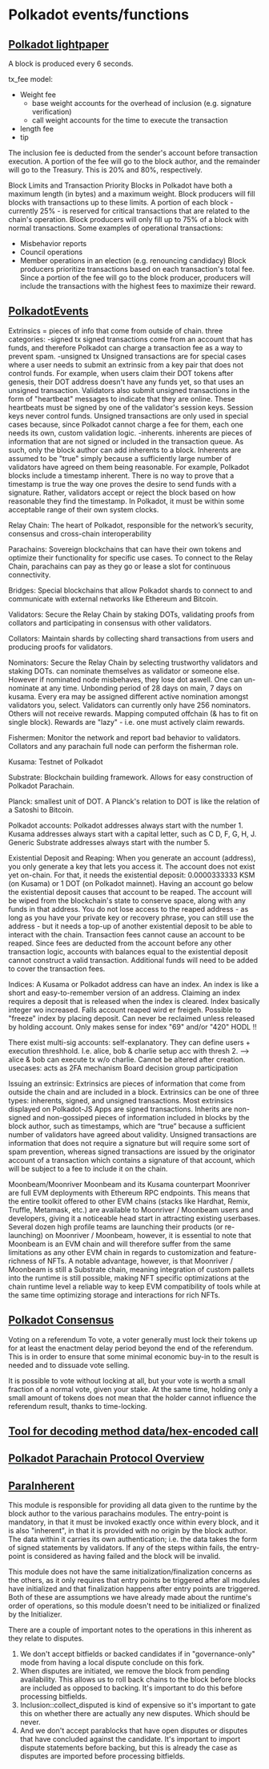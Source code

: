 # Polkadot events/functions

## [Polkadot lightpaper](https://polkadot.network/Polkadot-lightpaper.pdf)

A block is produced every 6 seconds.

tx_fee model:

- Weight fee
	- base weight accounts for the overhead of inclusion (e.g. signature verification)
	- call weight accounts for the time to execute the transaction
- length fee
- tip

The inclusion fee is deducted from the sender's account before transaction execution. A portion of the fee will go to the block author, and the remainder will go to the Treasury. This is 20% and 80%, respectively.

Block Limits and Transaction Priority
Blocks in Polkadot have both a maximum length (in bytes) and a maximum weight. Block producers will fill blocks with transactions up to these limits. A portion of each block - currently 25% - is reserved for critical transactions that are related to the chain's operation. Block producers will only fill up to 75% of a block with normal transactions. Some examples of operational transactions:

- Misbehavior reports
- Council operations
- Member operations in an election (e.g. renouncing candidacy)
Block producers prioritize transactions based on each transaction's total fee. Since a portion of the fee will go to the block producer, producers will include the transactions with the highest fees to maximize their reward.


## [PolkadotEvents](https://polkadot.js.org/docs/substrate/events/)

Extrinsics
= pieces of info that come from outside of chain. three categories:
-signed tx
signed transactions come from an account that has funds, and therefore Polkadot can charge a transaction fee as a way to prevent spam.
-unsigned tx
Unsigned transactions are for special cases where a user needs to submit an extrinsic from a key pair that does not control funds. For example, when users claim their DOT tokens after genesis, their DOT address doesn't have any funds yet, so that uses an unsigned transaction. Validators also submit unsigned transactions in the form of "heartbeat" messages to indicate that they are online. These heartbeats must be signed by one of the validator's session keys. Session keys never control funds. Unsigned transactions are only used in special cases because, since Polkadot cannot charge a fee for them, each one needs its own, custom validation logic.
-inherents.
inherents are pieces of information that are not signed or included in the transaction queue. As such, only the block author can add inherents to a block. Inherents are assumed to be "true" simply because a sufficiently large number of validators have agreed on them being reasonable. For example, Polkadot blocks include a timestamp inherent. There is no way to prove that a timestamp is true the way one proves the desire to send funds with a signature. Rather, validators accept or reject the block based on how reasonable they find the timestamp. In Polkadot, it must be within some acceptable range of their own system clocks.


Relay Chain:
The heart of Polkadot,
responsible for the
network’s security,
consensus and cross-chain
interoperability

Parachains:
Sovereign blockchains
that can have their own
tokens and optimize their
functionality for specific
use cases. To connect to
the Relay Chain, parachains
can pay as they go or
lease a slot for continuous
connectivity.

Bridges:
Special blockchains that
allow Polkadot shards
to connect to and
communicate with external
networks like Ethereum and
Bitcoin.

Validators:
Secure the Relay Chain by staking DOTs,
validating proofs from collators and
participating in consensus with other
validators.

Collators:
Maintain shards by collecting shard
transactions from users and producing
proofs for validators.

Nominators:
Secure the Relay Chain by selecting
trustworthy validators and staking
DOTs.
can nominate themselves as validator or someone else. However if nominated node misbehaves,
they lose dot aswell. One can un-nominate at any time. Unbonding period of 28 days on main, 7 days on kusama. Every era may be assigned different active nomination amongst validators you,
select. Validators can currently only have 256 nominators. Others will not receive rewards. Mapping computed offchain (& has to fit on single block). Rewards are "lazy" - i.e. one must actively claim rewards.


Fishermen:
Monitor the network and report bad
behavior to validators. Collators and
any parachain full node can perform
the fisherman role. 

Kusama: 
Testnet of Polkadot

Substrate:
Blockchain building framework. Allows for easy construction of Polkadot Parachain.

Planck:
smallest unit of DOT. A Planck's relation to DOT is like the relation of a Satoshi to Bitcoin.

Polkadot accounts:
Polkadot addresses always start with the number 1.
Kusama addresses always start with a capital letter, such as C D, F, G, H, J.
Generic Substrate addresses always start with the number 5.

Existential Deposit and Reaping:
When you generate an account (address), you only generate a key that lets you access it. The account does not exist yet on-chain. For that, it needs the existential deposit: 0.0000333333 KSM (on Kusama) or 1 DOT (on Polkadot mainnet).
Having an account go below the existential deposit causes that account to be reaped. The account will be wiped from the blockchain's state to conserve space, along with any funds in that address. You do not lose access to the reaped address - as long as you have your private key or recovery phrase, you can still use the address - but it needs a top-up of another existential deposit to be able to interact with the chain.
Transaction fees cannot cause an account to be reaped. Since fees are deducted from the account before any other transaction logic, accounts with balances equal to the existential deposit cannot construct a valid transaction. Additional funds will need to be added to cover the transaction fees.

Indices:
A Kusama or Polkadot address can have an index. An index is like a short and easy-to-remember version of an address. Claiming an index requires a deposit that is released when the index is cleared.
Index basically integer wo increased. Falls account reaped wird er freigeh. Possible to "freeze" index by placing deposit. Can never be reclaimed unless released by holding account. Only makes sense for index "69" and/or "420" HODL !!

There exist multi-sig accounts:
self-explanatory. They can define users + execution threshhold. I.e. alice, bob & charlie setup acc with thresh 2. --> alice & bob can execute tx w/o charlie. Cannot be altered after creation.
usecases:
acts as 2FA mechanism
Board decision
group participation

Issuing an extrinsic:
Extrinsics are pieces of information that come from outside the chain and are included in a block. Extrinsics can be one of three types: inherents, signed, and unsigned transactions.
Most extrinsics displayed on Polkadot-JS Apps are signed transactions. Inherits are non-signed and non-gossiped pieces of information included in blocks by the block author, such as timestamps, which are “true” because a sufficient number of validators have agreed about validity.
Unsigned transactions are information that does not require a signature but will require some sort of spam prevention, whereas signed transactions are issued by the originator account of a transaction which contains a signature of that account, which will be subject to a fee to include it on the chain.

Moonbeam/Moonriver
Moonbeam and its Kusama counterpart Moonriver are full EVM deployments with Ethereum RPC endpoints.
This means that the entire toolkit offered to other EVM chains (stacks like Hardhat, Remix, Truffle, Metamask, etc.) are available to Moonriver / Moonbeam users and developers, giving it a noticeable head start in attracting existing userbases.
Several dozen high profile teams are launching their products (or re-launching) on Moonriver / Moonbeam, however, it is essential to note that Moonbeam is an EVM chain and will therefore suffer from the same limitations as any other EVM chain in regards to customization and feature-richness of NFTs.
A notable advantage, however, is that Moonriver / Moonbeam is still a Substrate chain, meaning integration of custom pallets into the runtime is still possible, making NFT specific optimizations at the chain runtime level a reliable way to keep EVM compatibility of tools while at the same time optimizing storage and interactions for rich NFTs.


## [Polkadot Consensus](https://wiki.polkadot.network/docs/learn-consensus)


Voting on a referendum
To vote, a voter generally must lock their tokens up for at least the enactment delay period beyond the end of the referendum. This is in order to ensure that some minimal economic buy-in to the result is needed and to dissuade vote selling.

It is possible to vote without locking at all, but your vote is worth a small fraction of a normal vote, given your stake. At the same time, holding only a small amount of tokens does not mean that the holder cannot influence the referendum result, thanks to time-locking. 



## [Tool for decoding method data/hex-encoded call](https://polkadot.js.org/apps/#/extrinsics/decode)


##  [Polkadot Parachain Protocol Overview](https://w3f.github.io/parachain-implementers-guide/protocol-overview.html)


##  [ParaInherent](https://w3f.github.io/parachain-implementers-guide/runtime/parainherent.html)




This module is responsible for providing all data given to the runtime by the block author to the various parachains modules. The entry-point is mandatory, in that it must be invoked exactly once within every block, and it is also "inherent", in that it is provided with no origin by the block author. The data within it carries its own authentication; i.e. the data takes the form of signed statements by validators. If any of the steps within fails, the entry-point is considered as having failed and the block will be invalid.

This module does not have the same initialization/finalization concerns as the others, as it only requires that entry points be triggered after all modules have initialized and that finalization happens after entry points are triggered. Both of these are assumptions we have already made about the runtime's order of operations, so this module doesn't need to be initialized or finalized by the Initializer.

There are a couple of important notes to the operations in this inherent as they relate to disputes.

1. We don't accept bitfields or backed candidates if in "governance-only" mode from having a local dispute conclude on this fork.
2. When disputes are initiated, we remove the block from pending availability. This allows us to roll back chains to the block before blocks are included as opposed to backing. It's important to do this before processing bitfields.
3. Inclusion::collect_disputed is kind of expensive so it's important to gate this on whether there are actually any new disputes. Which should be never.
4. And we don't accept parablocks that have open disputes or disputes that have concluded against the candidate. It's important to import dispute statements before backing, but this is already the case as disputes are imported before processing bitfields.
